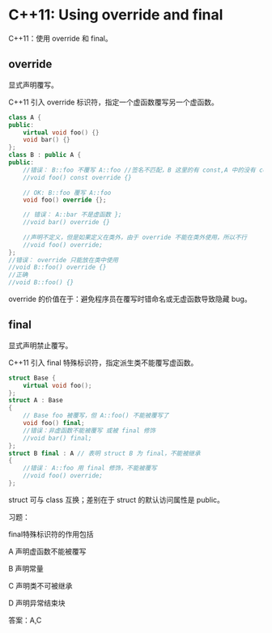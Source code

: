 # C++11: Using override and final

C++11：使用 override 和 final。

## override

显式声明覆写。

C++11 引入 override 标识符，指定一个虚函数覆写另一个虚函数。

~~~C++
class A {
public:
    virtual void foo() {}
    void bar() {}
};
class B : public A {
public:
	//错误： B::foo 不覆写 A::foo //签名不匹配，B 这里的有 const,A 中的没有 const。
    //void foo() const override {}
    
    // OK: B::foo 覆写 A::foo
    void foo() override {};

    // 错误： A::bar 不是虚函数 };
    //void bar() override {}
    
    //声明不定义，但是如果定义在类外，由于 override 不能在类外使用，所以不行
    //void foo() override;
};
//错误： override 只能放在类中使用
//void B::foo() override {}
//正确
//void B::foo() {}
~~~

override 的价值在于：避免程序员在覆写时错命名或无虚函数导致隐藏 bug。

## final

显式声明禁止覆写。

C++11 引入 final 特殊标识符，指定派生类不能覆写虚函数。

~~~C++
struct Base {
	virtual void foo();
};
struct A : Base 
{
	// Base foo 被覆写，但 A::foo() 不能被覆写了
    void foo() final;
    //错误：非虚函数不能被覆写 或被 final 修饰
    //void bar() final;
};
struct B final : A // 表明 struct B 为 final，不能被继承
{
    //错误： A::foo 用 final 修饰，不能被覆写
    //void foo() override;
};
~~~

struct 可与 class 互换；差别在于 struct 的默认访问属性是 public。

习题：

final特殊标识符的作用包括

A 声明虚函数不能被覆写

B 声明常量

C 声明类不可被继承

D 声明异常结束块

答案：A,C

